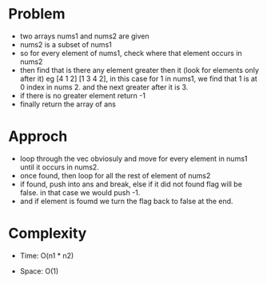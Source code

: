 # Problem
- two arrays nums1 and nums2 are given
- nums2 is a subset of nums1
- so for every element of nums1, check where that element occurs in nums2
- then find that is there any element greater then it (look for elements only after it)
  eg [4 1 2] [1 3 4 2], in this case for 1 in nums1, we find that 1 is at 0 index in nums 2. and the next greater
  after it is 3.
- if there is no greater element return -1
- finally return the array of ans  

# Approch
- loop through the vec obviosuly and move for every element in nums1 until it occurs in nums2.
- once found, then loop for all the rest of element of nums2
- if found, push into ans and break, else if it did not found flag will be false. in that case we would push -1.
- and if element is foumd we turn the flag back to false at the end.


# Complexity

- Time:  O(n1 * n2)

- Space: O(1)